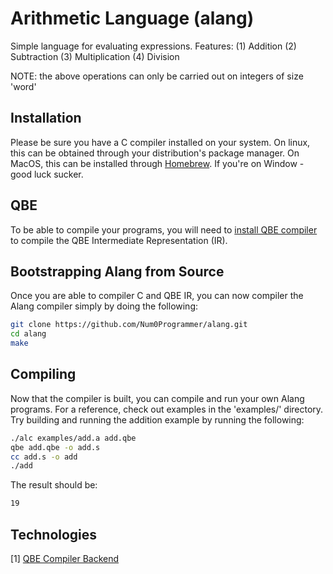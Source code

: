 # Arithmetic Language (alang)

Simple language for evaluating expressions. Features:
(1) Addition
(2) Subtraction
(3) Multiplication
(4) Division

NOTE: the above operations can only be carried out on integers of size 'word'


## Installation
Please be sure you have a C compiler installed on your system. On linux, this can be obtained
through your distribution's package manager. On MacOS, this can be installed through
[Homebrew](https://brew.sh/). If you're on Window - good luck sucker.

## QBE
To be able to compile your programs, you will need to
[install QBE compiler](https://c9x.me/compile/) to compile the QBE Intermediate Representation
(IR).

## Bootstrapping Alang from Source
Once you are able to compiler C and QBE IR, you can now compiler the Alang compiler simply by doing
the following:
```sh
git clone https://github.com/Num0Programmer/alang.git
cd alang
make
```

## Compiling
Now that the compiler is built, you can compile and run your own Alang programs. For a reference,
check out examples in the 'examples/' directory. Try building and running the addition example by
running the following:
```sh
./alc examples/add.a add.qbe
qbe add.qbe -o add.s
cc add.s -o add
./add
```
The result should be:
```sh
19
```


## Technologies
[1] [QBE Compiler Backend](https://c9x.me/compile/)
